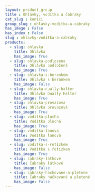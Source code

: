 ```yaml
---
layout: product_group
title : Ohlávky, vodítka a čabraky
cat_slug : konici
group_slug : ohlavky-voditka-a-cabraky
has_image : False
has_index : False
slug : ohlavky-voditka-a-cabraky
products:
  - slug: ohlavka
    title: Ohlávka
    has_image: True
  - slug: ohlavka-podlozena
    title: Ohlávka podložená
    has_image: True
  - slug: ohlavka-s-berankem
    title: Ohlávka s beránkem
    has_image: False
  - slug: ohlavka-dually-halter
    title: Ohlávka Dually Halter
    has_image: True
  - slug: ohlavka-provazova
    title: Ohlávka provazová
    has_image: True
  - slug: voditka-plocha
    title: Vodítka plochá
    has_image: True
  - slug: voditka-lanova
    title: Vodítka lanová
    has_image: True
  - slug: voditka-s-retizkem
    title: Vodítka s řetízkem
    has_image: True
  - slug: cabraky-latkove
    title: Čabraky látkové
    has_image: False
  - slug: cabraky-hackovane-a-pletene
    title: Čabraky háčkované a pletené
    has_image: False
---
```


